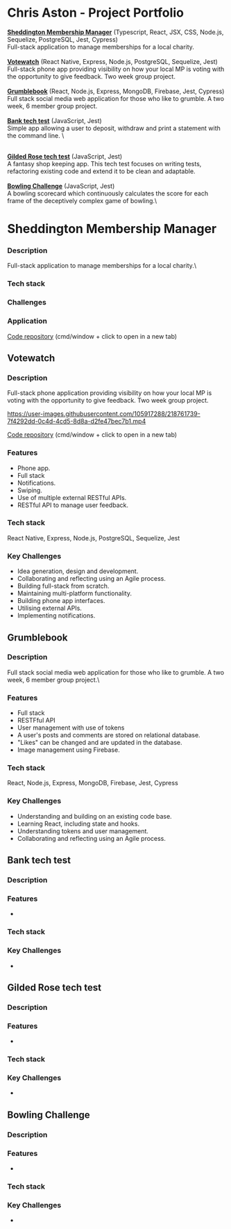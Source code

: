 # Chris Aston - Project Portfolio

**[Sheddington Membership Manager](#shed)** (Typescript, React, JSX, CSS, Node.js, Sequelize, PostgreSQL, Jest, Cypress)\
Full-stack application to manage memberships for a local charity.\
\
**[Votewatch](#votewatch)** (React Native, Express, Node.js, PostgreSQL, Sequelize, Jest)\
Full-stack phone app providing visibility on how your local MP is voting with the opportunity to give feedback. Two week group project.\
\
**[Grumblebook](#grumblebook)** (React, Node.js, Express, MongoDB, Firebase, Jest, Cypress)\
Full stack social media web application for those who like to grumble. A two week, 6 member group project.\
\
**[Bank tech test](#bank)** (JavaScript, Jest)\
Simple app allowing a user to deposit, withdraw and print a statement with the command line. \

\
**[Gilded Rose tech test](#gilded-rose)** (JavaScript, Jest)\
A fantasy shop keeping app. This tech test focuses on writing tests, refactoring existing code and extend it to be clean and adaptable.\
\
**[Bowling Challenge](#bowling)** (JavaScript, Jest)\
A bowling scorecard which continuously calculates the score for each frame of the deceptively complex game of bowling.\

# <a name="sheddington">Sheddington Membership Manager</a>

### Description

Full-stack application to manage memberships for a local charity.\

### Tech stack

### Challenges

### Application

[Code repository]() (cmd/window + click to open in a new tab)

## <a name="votewatch">Votewatch</a>

### Description

Full-stack phone application providing visibility on how your local MP is voting with the opportunity to give feedback. Two week group project.

https://user-images.githubusercontent.com/105917288/218761739-7f4292dd-0c4d-4cd5-8d8a-d2fe47bec7b1.mp4

[Code repository](https://github.com/tomallens/votewatch) (cmd/window + click to open in a new tab)

### Features

- Phone app.
- Full stack
- Notifications.
- Swiping.
- Use of multiple external RESTful APIs.
- RESTful API to manage user feedback.

### Tech stack

React Native, Express, Node.js, PostgreSQL, Sequelize, Jest

### Key Challenges

- Idea generation, design and development.
- Collaborating and reflecting using an Agile process.
- Building full-stack from scratch.
- Maintaining multi-platform functionality.
- Building phone app interfaces.
- Utilising external APIs.
- Implementing notifications.

## <a name="grumblebook">Grumblebook</a>

### Description

Full stack social media web application for those who like to grumble. A two week, 6 member group project.\

### Features

- Full stack
- RESTFful API
- User management with use of tokens
- A user's posts and comments are stored on relational database.
- "Likes" can be changed and are updated in the database.
- Image management using Firebase.

### Tech stack

React, Node.js, Express, MongoDB, Firebase, Jest, Cypress

### Key Challenges

- Understanding and building on an existing code base.
- Learning React, including state and hooks.
- Understanding tokens and user management.
- Collaborating and reflecting using an Agile process.

## <a name="bank">Bank tech test</a>

### Description

### Features

-

### Tech stack

### Key Challenges

-

## <a name="gilded-rose">Gilded Rose tech test</a>

### Description

### Features

-

### Tech stack

### Key Challenges

-

## <a name="bowling">Bowling Challenge</a>

### Description

### Features

-

### Tech stack

### Key Challenges

-
